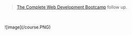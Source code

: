 > [The Complete Web Development Bootcamp](https://www.udemy.com/course/the-complete-web-development-bootcamp/) follow up.
<br />
<br />
![image](/course.PNG)

